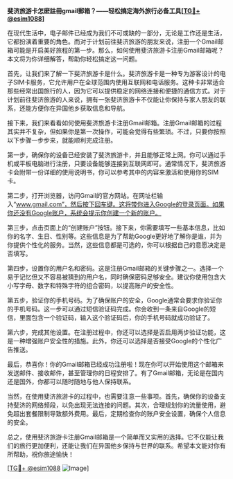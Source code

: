 **斐济旅游卡怎麽註冊gmail郵箱？——轻松搞定海外旅行必备工具[[TG💪+ @esim1088](https://t.me/s/esim1088)]**

在现代生活中，电子邮件已经成为我们不可或缺的一部分，无论是工作还是生活，它都扮演着重要的角色。而对于计划前往斐济旅游的朋友来说，注册一个Gmail邮箱可能是开启美好旅程的第一步。那么，如何使用斐济旅游卡注册Gmail邮箱呢？本文将为你详细解答，帮助你轻松搞定这一问题。

首先，让我们来了解一下斐济旅游卡是什么。斐济旅游卡是一种专为游客设计的电子SIM卡服务，它允许用户在全球范围内使用互联网和电话服务。这种卡非常适合那些经常出国旅行的人，因为它可以提供稳定的网络连接和便捷的通信方式。对于计划前往斐济旅游的人来说，拥有一张斐济旅游卡不仅能让你保持与家人朋友的联系，还能方便你在异国他乡获取信息和导航。

接下来，我们来看看如何使用斐济旅游卡注册Gmail邮箱。注册Gmail邮箱的过程其实并不复杂，但如果你是第一次操作，可能会觉得有些繁琐。不过，只要你按照以下步骤一步步来，就能顺利完成注册。

第一步，确保你的设备已经安装了斐济旅游卡，并且能够正常上网。你可以通过手机或平板电脑进行注册，只要设备能够连接到互联网即可。通常情况下，斐济旅游卡会附带一份详细的使用说明书，你可以参考其中的内容来激活和使用你的SIM卡。

第二步，打开浏览器，访问Gmail的官方网站。在网址栏输入“www.gmail.com”，然后按下回车键。这将带你进入Google的登录页面。如果你还没有Google账户，系统会提示你创建一个新的账户。

第三步，点击页面上的“创建账户”按钮。接下来，你需要填写一些基本信息，比如你的名字、生日、性别等。这些信息是为了帮助Google更好地了解你是谁，并为你提供个性化的服务。当然，这些信息都是可选的，你可以根据自己的意愿决定是否填写。

第四步，设置你的用户名和密码。这是注册Gmail邮箱的关键步骤之一。选择一个易于记忆但又不容易被猜到的用户名，同时确保密码足够安全。建议你使用包含大小写字母、数字和特殊字符的组合密码，以提高账户的安全性。

第五步，验证你的手机号码。为了确保账户的安全，Google通常会要求你验证你的手机号码。这一步可以通过短信验证码完成。你会收到一条来自Google的短信，里面包含一个验证码，输入这个验证码后，你的手机号码就成功验证了。

第六步，完成其他设置。在注册过程中，你还可以选择是否启用两步验证功能，这是一种增强账户安全性的措施。此外，你还可以选择是否接受Google的个性化广告推送。

最后，恭喜你！你的Gmail邮箱已经成功注册啦！现在你可以开始使用这个邮箱来发送邮件、接收邮件，甚至管理你的日程安排了。有了Gmail邮箱，无论是在国内还是国外，你都可以随时随地与他人保持联系。

当然，在使用斐济旅游卡的过程中，也需要注意一些事项。首先，确保你的设备支持斐济的网络频段，以免出现无法连接的问题。其次，合理规划你的流量使用，避免超出套餐限制导致额外费用。最后，定期检查你的账户安全设置，确保个人信息的安全。

总之，使用斐济旅游卡注册Gmail邮箱是一个简单而又实用的选择。它不仅能让我们的旅行更加便利，还能让我们在异国他乡保持与世界的联系。希望本文能对你有所帮助，祝你旅途愉快！

[[TG💪+ @esim1088](https://t.me/s/esim1088) ![Image](https://i.postimg.cc/4NQfJmqS/Snipaste-2025-05-13-00-14-12.png)]